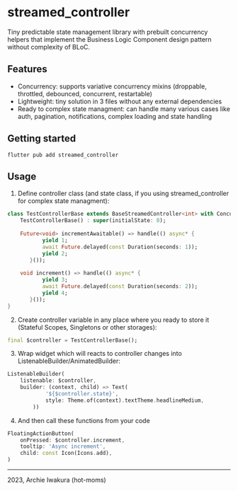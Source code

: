 <!--
streamed_controller
2023, Archie Iwakura
-->

# streamed_controller

 Tiny predictable state management library with prebuilt concurrency helpers that implement the Business Logic Component design pattern without complexity of BLoC.

## Features

* Concurrency: supports variative concurrency mixins (droppable, throttled, debounced, concurrent, restartable)
* Lightweight: tiny solution in 3 files without any external dependencies
* Ready to complex state managment: can handle many various cases like auth, pagination, notifications, complex loading and state handling

## Getting started

```flutter pub add streamed_controller```

## Usage

1) Define controller class (and state class, if you using streamed_controller for complex state managment):

```dart
class TestControllerBase extends BaseStreamedController<int> with ConcurrentConcurrencyMixin {
    TestControllerBase() : super(initialState: 0);
    
    Future<void> incrementAwaitable() => handle(() async* {
           yield 1;
           await Future.delayed(const Duration(seconds: 1));
           yield 2;
       }());
    
    void increment() => handle(() async* {
           yield 3;
           await Future.delayed(const Duration(seconds: 2));
           yield 4;
       }());
}
```

2) Create controller variable in any place where you ready to store it (Stateful Scopes, Singletons or other storages):


```dart
final $controller = TestControllerBase();
```

3) Wrap widget which will reacts to controller changes into ListenableBuilder/AnimatedBuilder:

```dart
ListenableBuilder(
    listenable: $controller,
    builder: (context, child) => Text(
            '${$controller.state}',
            style: Theme.of(context).textTheme.headlineMedium,
        ))
```

4) And then call these functions from your code
```dart
FloatingActionButton(
    onPressed: $controller.increment,
    tooltip: 'Async increment',
    child: const Icon(Icons.add),
)
```


---

2023, Archie Iwakura (hot-moms)
